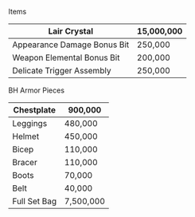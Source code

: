 Items

| Lair Crystal                | 15,000,000 |
| --------------------------- | ---------- |
| Appearance Damage Bonus Bit | 250,000    |
| Weapon Elemental Bonus Bit  | 200,000    |
| Delicate Trigger Assembly   | 250,000    |

BH Armor Pieces

| Chestplate   | 900,000   |
| ------------ | --------- |
| Leggings     | 480,000   |
| Helmet       | 450,000   |
| Bicep        | 110,000   |
| Bracer       | 110,000   |
| Boots        | 70,000    |
| Belt         | 40,000    |
| Full Set Bag | 7,500,000 |
